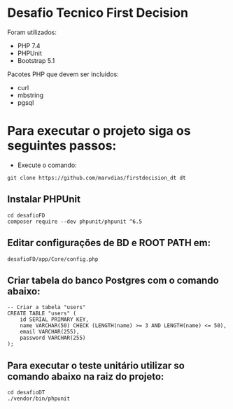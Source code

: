 # Desafio Tecnico First Decision
Foram utilizados:
- PHP 7.4
- PHPUnit
- Bootstrap 5.1

Pacotes PHP que devem ser incluidos:
- curl
- mbstring
- pgsql

# Para executar o projeto siga os seguintes passos:
- Execute o comando:
```
git clone https://github.com/marvdias/firstdecision_dt dt
```
## Instalar PHPUnit
```
cd desafioFD
composer require --dev phpunit/phpunit ^6.5
```

## Editar configurações de BD e ROOT PATH em:
```desafioFD/app/Core/config.php ```

## Criar tabela do banco Postgres com o comando abaixo:
```
-- Criar a tabela "users"
CREATE TABLE "users" (
    id SERIAL PRIMARY KEY,
    name VARCHAR(50) CHECK (LENGTH(name) >= 3 AND LENGTH(name) <= 50),
    email VARCHAR(255),
    password VARCHAR(255)
);
```

## Para executar o teste unitário utilizar so comando abaixo na raiz do projeto:
```
cd desafioDT
./vendor/bin/phpunit 
```
